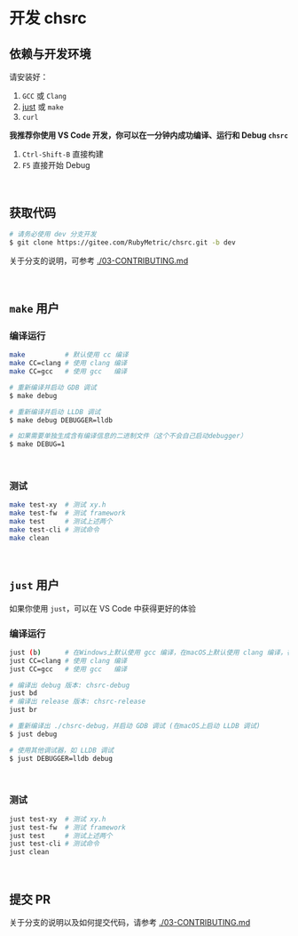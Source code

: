 <!-- -----------------------------------------------------------
 ! SPDX-License-Identifier: GFDL-1.3-or-later
 ! -------------------------------------------------------------
 ! Doc Type      : Markdown
 ! Doc Name      : 01-Develop.md
 ! Doc Authors   : Aoran Zeng <ccmywish@qq.com>
 ! Contributors  :  Nul None  <nul@none.org>
 !               |
 ! Created On    : <2024-12-27>
 ! Last Modified : <2025-06-20>
 ! ---------------------------------------------------------- -->

# 开发 chsrc

## 依赖与开发环境

请安装好：

  1. `GCC` 或 `Clang`
  2. [just] 或 `make`
  3. `curl`

**我推荐你使用 VS Code 开发，你可以在一分钟内成功编译、运行和 Debug `chsrc`**

  1. `Ctrl-Shift-B` 直接构建
  2. `F5` 直接开始 Debug

<br>



## 获取代码

```bash
# 请务必使用 dev 分支开发
$ git clone https://gitee.com/RubyMetric/chsrc.git -b dev
```

关于分支的说明，可参考 [./03-CONTRIBUTING.md](./03-CONTRIBUTING.md)

<br>



## `make` 用户

### 编译运行

```bash
make          # 默认使用 cc 编译
make CC=clang # 使用 clang 编译
make CC=gcc   # 使用 gcc   编译
```

```bash
# 重新编译并启动 GDB 调试
$ make debug

# 重新编译并启动 LLDB 调试
$ make debug DEBUGGER=lldb

# 如果需要单独生成含有编译信息的二进制文件（这个不会自己启动debugger）
$ make DEBUG=1
```

<br>

### 测试

```bash
make test-xy  # 测试 xy.h
make test-fw  # 测试 framework
make test     # 测试上述两个
make test-cli # 测试命令
make clean
```

<br>



## `just` 用户

如果你使用 `just`，可以在 VS Code 中获得更好的体验

### 编译运行

```bash
just (b)      # 在Windows上默认使用 gcc 编译，在macOS上默认使用 clang 编译，在其他系统上默认使用 cc 编译
just CC=clang # 使用 clang 编译
just CC=gcc   # 使用 gcc   编译

# 编译出 debug 版本: chsrc-debug
just bd
# 编译出 release 版本: chsrc-release
just br
```

```bash
# 重新编译出 ./chsrc-debug，并启动 GDB 调试 (在macOS上启动 LLDB 调试)
$ just debug

# 使用其他调试器，如 LLDB 调试
$ just DEBUGGER=lldb debug
```

<br>

### 测试

```bash
just test-xy  # 测试 xy.h
just test-fw  # 测试 framework
just test     # 测试上述两个
just test-cli # 测试命令
just clean
```

<br>



## 提交 PR

关于分支的说明以及如何提交代码，请参考 [./03-CONTRIBUTING.md](./03-CONTRIBUTING.md)

<br>

[just]: https://github.com/casey/just
